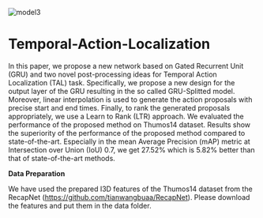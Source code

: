 ![model3](https://user-images.githubusercontent.com/62461020/118403487-c78fe780-b683-11eb-9d1a-4f1fb0f6aac1.png)
# Temporal-Action-Localization

In this paper, we propose a new network based on Gated Recurrent Unit (GRU) and two novel post-processing ideas for Temporal Action Localization (TAL) task. Specifically, we propose a new design for the output layer of the GRU resulting in the so called GRU-Splitted model. Moreover, linear interpolation is used to generate the action proposals with precise start and end times. Finally, to rank the generated proposals appropriately, we use a Learn to Rank (LTR) approach. We evaluated the performance of the proposed method on Thumos14 dataset. Results show the superiority of the performance of the proposed method compared to state-of-the-art. Especially in the mean Average Precision (mAP) metric at Intersection over Union (IoU) 0.7, we get 27.52% which is 5.82% better than that of state-of-the-art methods.

**Data Preparation**

We have used the prepared I3D features of the Thumos14 dataset from the RecapNet (https://github.com/tianwangbuaa/RecapNet). Please download the features and put them in the data folder.
